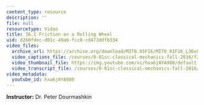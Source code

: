 ```yaml
---
content_type: resource
description: ''
file: null
resourcetype: Video
title: 36.1 Friction on a Rolling Wheel
uid: d260fdec-d01c-49a6-fcc0-cd473ddfb334
video_files:
  archive_url: https://archive.org/download/MIT8.01F16/MIT8_01F16_L36v02_360p.mp4
  video_captions_file: /courses/8-01sc-classical-mechanics-fall-2016/f2177292ae8456629cd547e897575bc7_hxa6jAYA980.vtt
  video_thumbnail_file: https://img.youtube.com/vi/hxa6jAYA980/default.jpg
  video_transcript_file: /courses/8-01sc-classical-mechanics-fall-2016/7a68bd30efad5dfb2ecc00de312bd1f5_hxa6jAYA980.pdf
video_metadata:
  youtube_id: hxa6jAYA980
---
```


**Instructor:** Dr. Peter Dourmashkin
